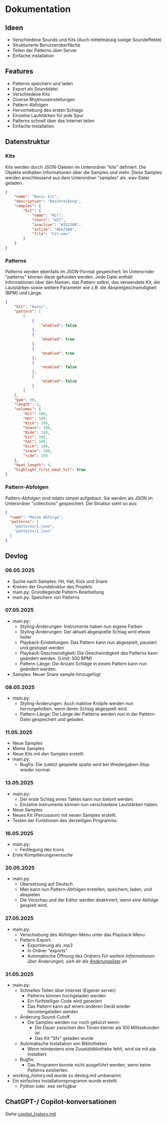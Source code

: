 # Dokumentation
## Ideen
- Verschiedene Sounds und Kits (Auch mittelmässig lustige Soundeffekte)
- Strukturierte Benutzeroberfläche
- Teilen der Patterns über Server
- Einfache installation

## Features
- Patterns speichern und laden
- Export als Sounddatei
- Verschiedene Kits
- Diverse Rhytmuseinstellungen
- Pattern-Abfolgen
- Hervorhebung des ersten Schlags
- Einzelne Lautstärken für jede Spur
- Patterns schnell über das Internet teilen
- Einfache installation

## Datenstruktur
### Kits
Kits werden durch JSON-Dateien im Unterordner "kits" definiert. Die Objekte enthalten Informationen über die Samples und mehr. Diese Samples werden anschliessend aus dem Unterordner "samples" als .wav-Datei geladen.
```json
{
    "name": "Basic kit",
    "description": "Beschreibung",
    "samples": {
        "hit": {
            "name": "Hit",
            "short": "HIT",
            "inactive": "#332200",
            "active": "#bb7a00",
            "file": "hit.wav"
        }
    }
}
```
### Patterns
Patterns werden ebenfalls im JSON-Format gespeichert. Im Unterornder "patterns" können diese gefunden werden. Jede Datei enthält Informationen über den Namen, das Pattern selbst, das verwendete Kit, die Lautstärken sowie weitere Parameter wie z.B. die Abspielgeschwindigkeit (BPM) und Länge.
```json
{
    "kit": "basic",
    "pattern": [
        [
            {
                "enabled": false
            },
            {
                "enabled": true
            },
            {
                "enabled": true
            },
            {
                "enabled": false
            },
            {
                "enabled": false
            }
        ]
    ],
    "bpm": 90,
    "length": 1,
    "volumes": {
        "Hit": 100,
        "Hat": 100,
        "Kick": 100,
        "Snare": 100,
        "Ride": 100,
        "hit": 100,
        "hat": 100,
        "kick": 100,
        "snare": 100,
        "ride": 100
    },
    "beat_length": 4,
    "highlight_first_beat_hit": true
}
```
### Pattern-Abfolgen
Pattern-Abfolgen sind relativ simpel aufgebaut. Sie werden als JSON im Unterordner "collections" gespeichert. Die Struktur sieht so aus:
```json
{
  "name": "Meine Abfolge",
  "patterns": [
    "patterns/1.json",
    "patterns/2.json"
  ]
}
```

## Devlog
### 06.05.2025
- Suche nach Samples: Hit, Hat, Kick und Snare
- Kreiren der Grundstruktur des Projekts
- main.py: Grundlegende Pattern-Bearbeitung
- main.py: Speichern von Patterns
### 07.05.2025
- main.py: 
    - Styling-Änderungen: Instrumente haben nun eigene Farben
    - Styling-Änderungen: Der aktuell abgespielte Schlag wird etwas heller
    - Playback-Einstellungen: Das Pattern kann nun abgespielt, pausiert und gestoppt werden
    - Playback-Geschwindigkeit: Die Geschwindigkeit des Patterns kann geändert werden. (Limit: 500 BPM)
    - Pattern-Länge: Die Anzahl Schläge in einem Pattern kann nun geändert werden.
- Samples: Neuer Snare sample hinzugefügt
### 08.05.2025
- main.py:
    - Styling-Änderungen: Auch inaktive Knöpfe werden nun hervorgehoben, wenn deren Schlag abgespielt wird.
    - Pattern-Länge: Die Länge der Patterns werden nun in der Pattern-Datei gespeichert und geladen.
### 11.05.2025
- Neue Samples
- Meme Samples
- Neue Kits mit den Samples erstellt.
- main.py:
    - Bugfix: Die zuletzt gespielte spalte wird bei Wiedergaben-Stop wieder normal.
### 13.05.2025
- main.py:
    - Der erste Schlag eines Taktes kann nun betont werden.
    - Einzelne Instrumente können nun verschiedene Lautstärken haben.
- Neue Samples
- Neues Kit (Percussion) mit neuen Samples erstellt.    
- Testen der Funktionen des derzeitigen Programms.
### 16.05.2025
- main.py:
    - Festlegung des Icons
- Erste Kompilierungsversuche
### 20.05.2025
- main.py:
    - Übersetzung auf Deutsch
    - Man kann nun Pattern-Abfolgen erstellen, speichern, laden, und abspielen
    - Die Vorschau und der Editor werden deaktiviert, wenn eine Abfolge gespielt wird.
### 27.05.2025
- main.py:
    - Verschiebung des Abfolgen-Menu unter das Playback-Menu
    - Pattern-Export:
        - Exportierung als .mp3
        - In Ordner "exports"
        - Automatische Öffnung des Ordners
*Für weitere Informationen über Änderungen, sieh dir die [Änderungsliste](https://github.com/sossinayDev/synthesizer/activity?ref=main) an*
### 31.05.2025
- main.py:
    - Schnelles Teilen über Internet (Eigener server)
        - Patterns können hochgeladen werden
        - Ein fünfstelliger Code wird generiert
        - Das Pattern kann auf einem anderen Gerät wieder heruntergeladen werden
    - Änderung Sound-Cutoff
        - Die Samples werden nur noch gekürzt wenn:
            - Die Dauer zwischen den Tönen kleiner als 100 Millisekunden ist
            - Das Kit "Sfx" geladen wurde
    - Automatische Installation von Bibliotheken
        - Wenn mindestens eine Zusatzbibliotheke fehlt, wird sie mit pip installiert.
    - Bugfix:
        - Das Programm konnte nicht ausgeführt werden, wenn keine Patterns existierten.
- working_history.md wurde zu devlog.md umbenannt.
- Ein einfaches Installationsprogramm wurde erstellt.
    - Python oder .exe verfügbar

## ChatGPT-/ Copilot-konversationen
Siehe [copilot_history.md](copilot_history.md)